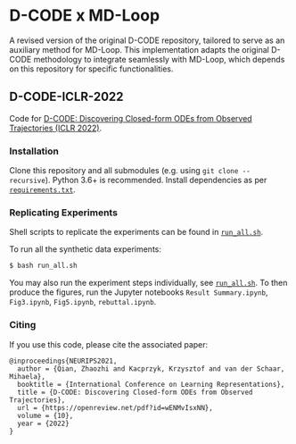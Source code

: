 # D-CODE x MD-Loop
A revised version of the original D-CODE repository, tailored to serve as an auxiliary method for MD-Loop. This implementation adapts the original D-CODE methodology to integrate seamlessly with MD-Loop, which depends on this repository for specific functionalities.


## D-CODE-ICLR-2022
Code for [D-CODE: Discovering Closed-form ODEs from Observed Trajectories (ICLR 2022)](https://openreview.net/forum?id=wENMvIsxNN).


### Installation

Clone this repository and all submodules (e.g. using `git clone --recursive`).
Python 3.6+ is recommended. Install dependencies as per [`requirements.txt`](./requirements.txt).

### Replicating Experiments

Shell scripts to replicate the experiments can be found in [`run_all.sh`](./run_all.sh).

To run all the synthetic data experiments:
```bash
$ bash run_all.sh
```
You may also run the experiment steps individually, see [`run_all.sh`](./run_all.sh). 
To then produce the figures, run the Jupyter notebooks `Result Summary.ipynb`, `Fig3.ipynb`, `Fig5.ipynb`, `rebuttal.ipynb`.


### Citing

If you use this code, please cite the associated paper:

```
@inproceedings{NEURIPS2021,
  author = {Qian, Zhaozhi and Kacprzyk, Krzysztof and van der Schaar, Mihaela},
  booktitle = {International Conference on Learning Representations},
  title = {D-CODE: Discovering Closed-form ODEs from Observed Trajectories},
  url = {https://openreview.net/pdf?id=wENMvIsxNN},
  volume = {10},
  year = {2022}
}
```
